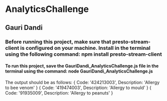 # AnalyticsChallenge
## Gauri Dandi

### Before running this project, make sure that presto-stream-client is configured on your machine. Install in the terminal using the following command: npm install presto-stream-client

#### To run this project, save the GauriDandi_AnalyticsChallenge.js file in the terminal using the command: node GauriDandi_AnalyticsChallenge.js 

The output should be as follows:
{ Code: '424213003', Description: 'Allergy to bee venom' }
{ Code: '419474003', Description: 'Allergy to mould' }
{ Code: '91935009', Description: 'Allergy to peanuts' }
